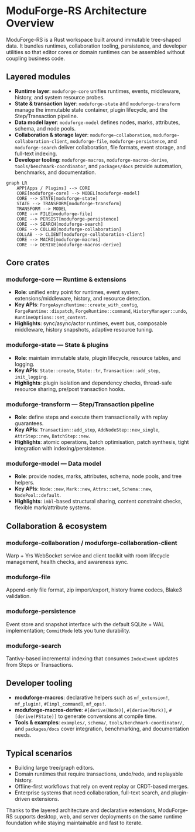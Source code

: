 # ModuForge-RS Architecture Overview

ModuForge-RS is a Rust workspace built around immutable tree-shaped data. It bundles runtimes, collaboration tooling, persistence, and developer utilities so that editor cores or domain runtimes can be assembled without coupling business code.

## Layered modules

- **Runtime layer**: `moduforge-core` unifies runtimes, events, middleware, history, and system resource probes.
- **State & transaction layer**: `moduforge-state` and `moduforge-transform` manage the immutable state container, plugin lifecycle, and the Step/Transaction pipeline.
- **Data model layer**: `moduforge-model` defines nodes, marks, attributes, schema, and node pools.
- **Collaboration & storage layer**: `moduforge-collaboration`, `moduforge-collaboration-client`, `moduforge-file`, `moduforge-persistence`, and `moduforge-search` deliver collaboration, file formats, event storage, and full-text indexing.
- **Developer tooling**: `moduforge-macros`, `moduforge-macros-derive`, `tools/benchmark-coordinator`, and `packages/docs` provide automation, benchmarks, and documentation.

```mermaid
graph LR
    APP[Apps / Plugins] --> CORE
    CORE[moduforge-core] --> MODEL[moduforge-model]
    CORE --> STATE[moduforge-state]
    STATE --> TRANSFORM[moduforge-transform]
    TRANSFORM --> MODEL
    CORE --> FILE[moduforge-file]
    CORE --> PERSIST[moduforge-persistence]
    CORE --> SEARCH[moduforge-search]
    CORE --> COLLAB[moduforge-collaboration]
    COLLAB --> CLIENT[moduforge-collaboration-client]
    CORE --> MACRO[moduforge-macros]
    CORE --> DERIVE[moduforge-macros-derive]
```

## Core crates

### moduforge-core — Runtime & extensions
- **Role**: unified entry point for runtimes, event system, extensions/middleware, history, and resource detection.
- **Key APIs**: `ForgeAsyncRuntime::create_with_config`, `ForgeRuntime::dispatch`, `ForgeRuntime::command`, `HistoryManager::undo`, `RuntimeOptions::set_content`.
- **Highlights**: sync/async/actor runtimes, event bus, composable middleware, history snapshots, adaptive resource tuning.

### moduforge-state — State & plugins
- **Role**: maintain immutable state, plugin lifecycle, resource tables, and logging.
- **Key APIs**: `State::create`, `State::tr`, `Transaction::add_step`, `init_logging`.
- **Highlights**: plugin isolation and dependency checks, thread-safe resource sharing, pre/post transaction hooks.

### moduforge-transform — Step/Transaction pipeline
- **Role**: define steps and execute them transactionally with replay guarantees.
- **Key APIs**: `Transaction::add_step`, `AddNodeStep::new_single`, `AttrStep::new`, `BatchStep::new`.
- **Highlights**: atomic operations, batch optimisation, patch synthesis, tight integration with indexing/persistence.

### moduforge-model — Data model
- **Role**: provide nodes, marks, attributes, schema, node pools, and tree helpers.
- **Key APIs**: `Node::new`, `Mark::new`, `Attrs::set`, `Schema::new`, `NodePool::default`.
- **Highlights**: `imbl`-based structural sharing, content constraint checks, flexible mark/attribute systems.

## Collaboration & ecosystem

### moduforge-collaboration / moduforge-collaboration-client
Warp + Yrs WebSocket service and client toolkit with room lifecycle management, health checks, and awareness sync.

### moduforge-file
Append-only file format, zip import/export, history frame codecs, Blake3 validation.

### moduforge-persistence
Event store and snapshot interface with the default SQLite + WAL implementation; `CommitMode` lets you tune durability.

### moduforge-search
Tantivy-based incremental indexing that consumes `IndexEvent` updates from Steps or Transactions.

## Developer tooling
- **moduforge-macros**: declarative helpers such as `mf_extension!`, `mf_plugin!`, `#[impl_command]`, `mf_ops!`.
- **moduforge-macros-derive**: `#[derive(Node)]`, `#[derive(Mark)]`, `#[derive(PState)]` to generate conversions at compile time.
- **Tools & examples**: `examples/`, `schema/`, `tools/benchmark-coordinator/`, and `packages/docs` cover integration, benchmarking, and documentation needs.

## Typical scenarios

- Building large tree/graph editors.
- Domain runtimes that require transactions, undo/redo, and replayable history.
- Offline-first workflows that rely on event replay or CRDT-based merges.
- Enterprise systems that need collaboration, full-text search, and plugin-driven extensions.

Thanks to the layered architecture and declarative extensions, ModuForge-RS supports desktop, web, and server deployments on the same runtime foundation while staying maintainable and fast to iterate.
